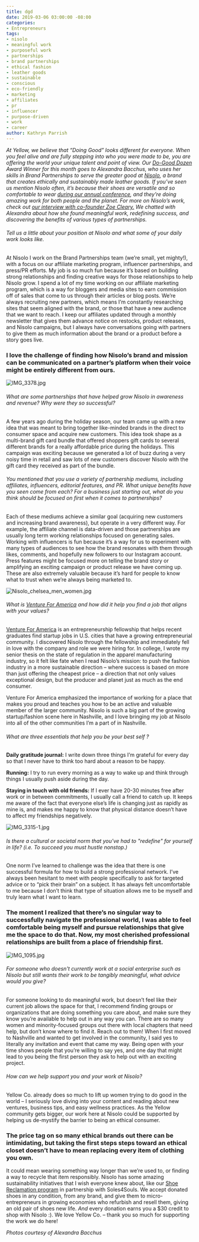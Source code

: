 ```yaml
---
title: dgd
date: 2019-03-06 03:00:00 -08:00
categories:
- Entrepreneurs
tags:
- nisolo
- meaningful work
- purposeful work
- partnerships
- brand partnerships
- ethical fashion
- leather goods
- sustainable
- conscious
- eco-friendly
- marketing
- affiliates
- pr
- influencer
- purpose-driven
- work
- career
author: Kathryn Parrish
---
```


_At Yellow, we believe that “Doing Good” looks different for everyone. When you feel alive and are fully stepping into who you were made to be, you are offering the world your unique talent and point of view. Our [Do-Good Dozen](https://yellowcollective.lpages.co/do-good-dozen/) Award Winner for this month goes to Alexandra Bacchus, who uses her skills in Brand Partnerships to serve the greater good at [Nisolo](https://nisolo.com/), a brand that creates ethically and sustainably made leather goods. If you’ve seen us mention Nisolo often, it’s because their shoes are versatile and so comfortable to wear [during our annual conference](https://www.instagram.com/p/BYSCHa3FThP/), and they're doing amazing work for both people and the planet. For more on Nisolo’s work, check out [our interview with co-founder Zoe Cleary.](https://yellowco.co/blog/2018/09/21/nisolo-shoes-saving-amazon-trees/) We chatted with Alexandra about how she found meaningful work, redefining success, and discovering the benefits of various types of partnerships._

###### Tell us a little about your position at Nisolo and what some of your daily work looks like.

At Nisolo I work on the Brand Partnerships team (we’re small, yet mighty!), with a focus on our affiliate marketing program, influencer partnerships, and press/PR efforts. My job is so much fun because it’s based on building strong relationships and finding creative ways for those relationships to help Nisolo grow. I spend a lot of my time working on our affiliate marketing program, which is a way for bloggers and media sites to earn commission off of sales that come to us through their articles or blog posts. We’re always recruiting new partners, which means I’m constantly researching sites that seem aligned with the brand, or those that have a new audience that we want to reach. I keep our affiliates updated through a monthly newsletter that gives them advance notice on restocks, product releases, and Nisolo campaigns, but I always have conversations going with partners to give them as much information about the brand or a product before a story goes live. 

### I love the challenge of finding how Nisolo’s brand and mission can be communicated on a partner’s platform when their voice might be entirely different from ours.

![IMG_3378.jpg](/uploads/IMG_3378.jpg)

###### What are some partnerships that have helped grow Nisolo in awareness and revenue? Why were they so successful? 

A few years ago during the holiday season, our team came up with a new idea that was meant to bring together like-minded brands in the direct to consumer space and acquire new customers. This idea took shape as a multi-brand gift card bundle that offered shoppers gift cards to several different brands for a really affordable price during the holidays. This campaign was exciting because we generated a lot of buzz during a very noisy time in retail and saw lots of new customers discover Nisolo with the gift card they received as part of the bundle.

###### You mentioned that you use a variety of partnership mediums, including affiliates, influencers, editorial features, and PR. What unique benefits have you seen come from each? For a business just starting out, what do you think should be focused on first when it comes to partnerships?

Each of these mediums achieve a similar goal (acquiring new customers and increasing brand awareness), but operate in a very different way. For example, the affiliate channel is data-driven and those partnerships are usually long term working relationships focused on generating sales. Working with influencers is fun because it’s a way for us to experiment with many types of audiences to see how the brand resonates with them through likes, comments, and hopefully new followers to our Instagram account. Press features might be focused more on telling the brand story or amplifying an exciting campaign or product release we have coming up. These are also extremely valuable because it’s hard for people to know what to trust when we’re always being marketed to.

![Nisolo_chelsea_men_women.jpg](/uploads/Nisolo_chelsea_men_women.jpg)

###### What is [Venture For America](https://ventureforamerica.org/) and how did it help you find a job that aligns with your values? 

[Venture For America](https://ventureforamerica.org/) is an entrepreneurship fellowship that helps recent graduates find startup jobs in U.S. cities that have a growing entrepreneurial community. I discovered Nisolo through the fellowship and immediately fell in love with the company and role we were hiring for. In college, I wrote my senior thesis on the state of regulation in the apparel manufacturing industry, so it felt like fate when I read Nisolo’s mission: to push the fashion industry in a more sustainable direction – where success is based on more than just offering the cheapest price – a direction that not only values exceptional design, but the producer and planet just as much as the end consumer.

Venture For America emphasized the importance of working for a place that makes you proud and teaches you how to be an active and valuable member of the larger community. Nisolo is such a big part of the growing startup/fashion scene here in Nashville, and I love bringing my job at Nisolo into all of the other communities I’m a part of in Nashville.

###### What are three essentials that help you be your best self ? 

**Daily gratitude journal:** I write down three things I’m grateful for every day so that I never have to think too hard about a reason to be happy.

**Running:** I try to run every morning as a way to wake up and think through things I usually push aside during the day.  

**Staying in touch with old friends:** If I ever have 20-30 minutes free after work or in between commitments, I usually call a friend to catch up. It keeps me aware of the fact that everyone else’s life is changing just as rapidly as mine is, and makes me happy to know that physical distance doesn’t have to affect my friendships negatively.

![IMG_3315-1.jpg](/uploads/IMG_3315-1.jpg)

###### Is there a cultural or societal norm that you've had to "redefine" for yourself in life? (i.e. To succeed you must hustle nonstop.)

One norm I’ve learned to challenge was the idea that there is one successful formula for how to build a strong professional network. I’ve always been hesitant to meet with people specifically to ask for targeted advice or to “pick their brain” on a subject. It has always felt uncomfortable to me because I don’t think that type of situation allows me to be myself and truly learn what I want to learn. 

### The moment I realized that there’s no singular way to successfully navigate the professional world, I was able to feel comfortable being myself and pursue relationships that give me the space to do that. Now, my most cherished professional relationships are built from a place of friendship first.

![IMG_1095.jpg](/uploads/IMG_1095.jpg)

###### For someone who doesn't currently work at a social enterprise such as Nisolo but still wants their work to be tangibly meaningful, what advice would you give? 

For someone looking to do meaningful work, but doesn’t feel like their current job allows the space for that, I recommend finding groups or organizations that are doing something you care about, and make sure they know you’re available to help out in any way you can. There are so many women and minority-focused groups out there with local chapters that need help, but don’t know where to find it. Reach out to them! When I first moved to Nashville and wanted to get involved in the community, I said yes to literally any invitation and event that came my way. Being open with your time shows people that you’re willing to say yes, and one day that might lead to you being the first person they ask to help out with an exciting project.   

###### How can we help support you and your work at Nisolo?

Yellow Co. already does so much to lift up women trying to do good in the world – I seriously love diving into your content and reading about new ventures, business tips, and easy wellness practices. As the Yellow community gets bigger, our work here at Nisolo could be supported by helping us de-mystify the barrier to being an ethical consumer. 

### The price tag on so many ethical brands out there can be intimidating, but taking the first steps steps toward an ethical closet doesn’t have to mean replacing every item of clothing you own. 

It could mean wearing something way longer than we’re used to, or finding a way to recycle that item responsibly. Nisolo has some amazing sustainability initiatives that I wish everyone knew about, like our [Shoe Reclamation program](https://nisolo.com/pages/shoe-reclamation-program) in partnership with Soles4Souls. We accept donated shoes in any condition, from any brand, and give them to micro-entrepreneurs in growing economies who refurbish and resell them, giving an old pair of shoes new life. _And_ every donation earns you a $30 credit to shop with Nisolo :). We love Yellow Co. – thank you so much for supporting the work we do here!

_Photos courtesy of Alexandra Bacchus_